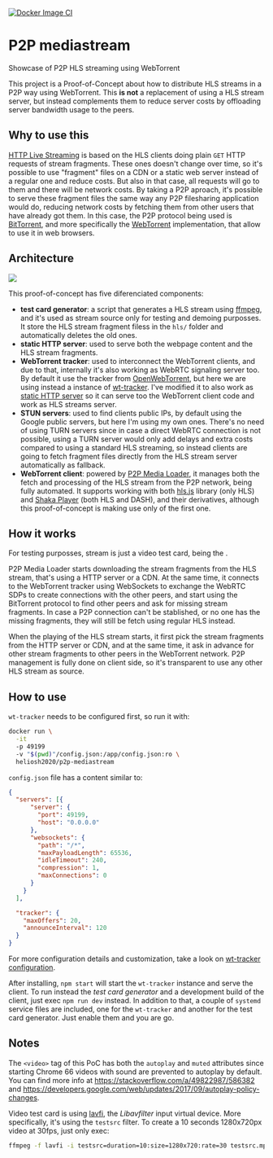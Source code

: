 [![Docker Image CI](https://github.com/helios-h2020/h.extension-MediaStreaming-WebTorrent/actions/workflows/docker-image.yml/badge.svg)](https://github.com/helios-h2020/h.extension-MediaStreaming-WebTorrent/actions/workflows/docker-image.yml)

# P2P mediastream

Showcase of P2P HLS streaming using WebTorrent

This project is a Proof-of-Concept about how to distribute HLS streams in a P2P
way using WebTorrent. This **is not** a replacement of using a HLS stream
server, but instead complements them to reduce server costs by offloading server
bandwidth usage to the peers.

## Why to use this

[HTTP Live Streaming](https://developer.apple.com/streaming/) is based on the
HLS clients doing plain `GET` HTTP requests of stream fragments. These ones
doesn't change over time, so it's possible to use "fragment" files on a CDN or a
static web server instead of a regular one and reduce costs. But also in that
case, all requests will go to them and there will be network costs. By taking a
P2P aproach, it's possible to serve these fragment files the same way any P2P
filesharing application would do, reducing network costs by fetching them from
other users that have already got them. In this case, the P2P protocol being
used is [BitTorrent](https://www.bittorrent.com/), and more specifically the
[WebTorrent](https://webtorrent.io/) implementation, that allow to use it in web
browsers.

## Architecture

![](https://raw.githubusercontent.com/Novage/p2p-media-loader/gh-pages/images/p2p-media-loader-network.png)

This proof-of-concept has five diferenciated components:

- **test card generator**: a script that generates a HLS stream using
  [ffmpeg](https://www.ffmpeg.org/), and it's used as stream source only for
  testing and demoing purposses. It store the HLS stream fragment filess in the
  `hls/` folder and automatically deletes the old ones.
- **static HTTP server**: used to serve both the webpage content and the HLS
  stream fragments.
- **WebTorrent tracker**: used to interconnect the WebTorrent clients, and due
  to that, internally it's also working as WebRTC signaling server too. By
  default it use the tracker from [OpenWebTorrent](https://openwebtorrent.com/),
  but here we are using instead a instance of
  [wt-tracker](https://github.com/piranna/wt-tracker). I've modified it to also
  work as [static HTTP server](https://github.com/Novage/wt-tracker/issues/28)
  so it can serve too the WebTorrent client code and work as HLS streams server.
- **STUN servers**: used to find clients public IPs, by default using the Google
  public servers, but here I'm using my own ones. There's no need of using TURN
  servers since in case a direct WebRTC connection is not possible, using a TURN
  server would only add delays and extra costs compared to using a standard HLS
  streaming, so instead clients are going to fetch fragment files directly from
  the HLS stream server automatically as fallback.
- **WebTorrent client**: powered by
  [P2P Media Loader](https://github.com/Novage/p2p-media-loader), it manages
  both the fetch and processing of the HLS stream from the P2P network, being
  fully automated. It supports working with both
  [hls.js](https://github.com/video-dev/hls.js) library (only HLS) and
  [Shaka Player](https://github.com/google/shaka-player) (both HLS and DASH),
  and their derivatives, although this proof-of-concept is making use only of
  the first one.

## How it works

For testing purposses, stream is just a video test card, being the .

P2P Media Loader starts downloading the stream fragments from the HLS stream,
that's using a HTTP server or a CDN. At the same time, it connects to the
WebTorrent tracker using WebSockets to exchange the WebRTC SDPs to create
connections with the other peers, and start using the BitTorrent protocol to
find other peers and ask for missing stream fragments. In case a P2P connection
can't be stablished, or no one has the missing fragments, they will still be
fetch using regular HLS instead.

When the playing of the HLS stream starts, it first pick the stream fragments
from the HTTP server or CDN, and at the same time, it ask in advance for other
stream fragments to other peers in the WebTorrent network. P2P management is
fully done on client side, so it's transparent to use any other HLS stream as
source.

## How to use

`wt-tracker` needs to be configured first, so run it with:

```sh
docker run \
  -it
  -p 49199
  -v "$(pwd)"/config.json:/app/config.json:ro \
  heliosh2020/p2p-mediastream
```

`config.json` file has a content similar to:

```json
{
  "servers": [{
      "server": {
        "port": 49199,
        "host": "0.0.0.0"
      },
      "websockets": {
        "path": "/*",
        "maxPayloadLength": 65536,
        "idleTimeout": 240,
        "compression": 1,
        "maxConnections": 0
      }
    }
  ],

  "tracker": {
    "maxOffers": 20,
    "announceInterval": 120
  }
}
```

For more configuration details and customization, take a look on
[wt-tracker configuration](https://github.com/Novage/wt-tracker#configuration).

After installing, `npm start` will start the `wt-tracker` instance and serve the
client. To run instead the *test card generator* and a development build of the
client, just exec `npm run dev` instead. In addition to that, a couple of
`systemd` service files are included, one for the `wt-tracker` and another for
the test card generator. Just enable them and you are go.

## Notes

The `<video>` tag of this PoC has both the `autoplay` and `muted` attributes
since starting Chrome 66 videos with sound are prevented to autoplay by default.
You can find more info at <https://stackoverflow.com/a/49822987/586382> and
<https://developers.google.com/web/updates/2017/09/autoplay-policy-changes>.

Video test card is using
[lavfi](https://www.bogotobogo.com/FFMpeg/ffmpeg_video_test_patterns_src.php),
the *Libavfilter* input virtual device. More specifically, it's using the
`testsrc` filter. To create a 10 seconds 1280x720px video at 30fps, just only
exec:

```sh
ffmpeg -f lavfi -i testsrc=duration=10:size=1280x720:rate=30 testsrc.mpg
```
